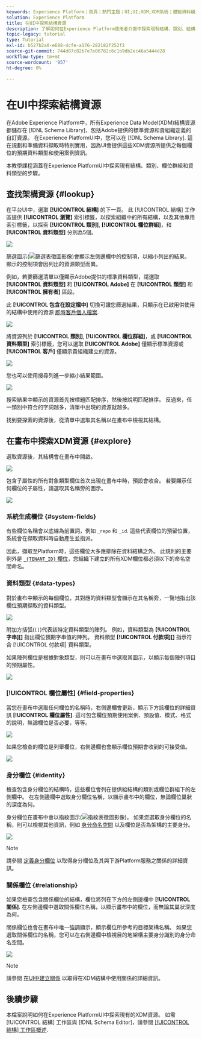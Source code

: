 ```yaml
---
keywords: Experience Platform；首頁；熱門主題；UI;UI;XDM;XDM系統；體驗資料模型；體驗資料模型；資料模型；資料模型；探索；類別；欄位群組；資料類型；結構；
solution: Experience Platform
title: 在UI中探索結構資源
description: 了解如何在Experience Platform使用者介面中探索現有結構、類別、結構欄位群組和資料類型。
topic-legacy: tutorial
type: Tutorial
exl-id: b527b2a0-e688-4cfe-a176-282182f252f2
source-git-commit: 744d87c82b7e7e06782c6c1b9db2ec46a5444d28
workflow-type: tm+mt
source-wordcount: '957'
ht-degree: 0%

---
```


# 在UI中探索結構資源

在Adobe Experience Platform中，所有Experience Data Model(XDM)結構資源都儲存在 [!DNL Schema Library]，包括Adobe提供的標準資源和貴組織定義的自訂資源。 在Experience PlatformUI中，您可以在 [!DNL Schema Library]. 這在規劃和準備資料擷取時特別實用，因為UI會提供這些XDM資源所提供之每個欄位的預期資料類型和使用案例資訊。

本教學課程涵蓋在Experience PlatformUI中探索現有結構、類別、欄位群組和資料類型的步驟。

## 查找架構資源 {#lookup}

在平台UI中，選取 **[!UICONTROL 結構]** 的下一頁。 此 [!UICONTROL 結構] 工作區提供 **[!UICONTROL 瀏覽]** 索引標籤，以探索組織中的所有結構，以及其他專用索引標籤，以探索 **[!UICONTROL 類別]**, **[!UICONTROL 欄位群組]**，和 **[!UICONTROL 資料類型]** 分別為5個。

![](../images/ui/explore/tabs.png)

篩選圖示(![篩選表徵圖影像](../images/ui/explore/icon.png))會顯示左側邊欄中的控制項，以縮小列出的結果。 顯示的控制項會因列出的資源類型而異。

例如，若要篩選清單以僅顯示Adobe提供的標準資料類型，請選取 **[!UICONTROL 資料類型]** 和 **[!UICONTROL Adobe]** 在 **[!UICONTROL 類型]** 和 **[!UICONTROL 擁有者]** 區段。

此 **[!UICONTROL 包含在設定檔中]** 切換可讓您篩選結果，只顯示在已啟用供使用的結構中使用的資源 [即時客戶個人檔案](../../profile/home.md).

![](../images/ui/explore/filter.png)

將資源列於 **[!UICONTROL 類別]**, **[!UICONTROL 欄位群組]**，或 **[!UICONTROL 資料類型]** 索引標籤，您可以選取 **[!UICONTROL Adobe]** 僅顯示標準資源或 **[!UICONTROL 客戶]** 僅顯示貴組織建立的資源。

![](../images/ui/explore/filter-data-type.png)

您也可以使用搜尋列進一步縮小結果範圍。

![](../images/ui/explore/search.png)

搜索結果中顯示的資源首先按標題匹配排序，然後按說明匹配排序。 反過來，任一類別中符合的字詞越多，清單中出現的資源就越多。

找到要探索的資源後，從清單中選取其名稱以在畫布中檢視其結構。

## 在畫布中探索XDM資源 {#explore}

選取資源後，其結構會在畫布中開啟。

![](../images/ui/explore/canvas.png)

包含子屬性的所有對象類型欄位首次出現在畫布中時，預設會收合。 若要顯示任何欄位的子屬性，請選取其名稱旁的圖示。

![](../images/ui/explore/field-expand.png)

### 系統生成欄位 {#system-fields}

有些欄位名稱會以底線為前置詞，例如 `_repo` 和 `_id`. 這些代表欄位的預留位置，系統會在擷取資料時自動產生並指派。

因此，擷取至Platform時，這些欄位大多應排除在資料結構之外。 此規則的主要例外是 [`_{TENANT_ID}` 欄位](../api/getting-started.md#know-your-tenant_id)，您組織下建立的所有XDM欄位都必須以下的命名空間命名。

### 資料類型 {#data-types}

對於畫布中顯示的每個欄位，其對應的資料類型會顯示在其名稱旁，一覽地指出該欄位預期擷取的資料類型。

![](../images/ui/explore/data-types.png)

附加方括弧(`[]`)代表該特定資料類型的陣列。 例如，資料類型為 **[!UICONTROL 字串]\[]** 指出欄位預期字串值的陣列。 資料類型 **[!UICONTROL 付款項]\[]** 指示符合 [!UICONTROL 付款項] 資料類型。

如果陣列欄位是根據對象類型，則可以在畫布中選取其圖示，以顯示每個陣列項目的預期屬性。

![](../images/ui/explore/array-type.png)

### [!UICONTROL 欄位屬性] {#field-properties}

當您在畫布中選取任何欄位的名稱時，右側邊欄會更新，顯示下方該欄位的詳細資訊 **[!UICONTROL 欄位屬性]**. 這可包含欄位預期使用案例、預設值、模式、格式的說明，無論欄位是否必要，等等。

![](../images/ui/explore/field-properties.png)

如果您檢查的欄位是列舉欄位，右側邊欄也會顯示欄位預期會收到的可接受值。

![](../images/ui/explore/enum-field.png)

### 身分欄位 {#identity}

檢查包含身分欄位的結構時，這些欄位會列在提供給結構的類別或欄位群組下的左側欄中。 在左側邊欄中選取身分欄位名稱，以顯示畫布中的欄位，無論欄位巢狀的深度為何。

身分欄位在畫布中會以指紋圖示(![指紋表徵圖影像](../images/ui/explore/identity-symbol.png))。 如果您選取身分欄位的名稱，則可以檢視其他資訊，例如 [身分命名空間](../../identity-service/namespaces.md) 以及欄位是否為架構的主要身分。

![](../images/ui/explore/identity-field.png)

>[!NOTE]
>
>請參閱 [定義身分欄位](./fields/identity.md) 以取得身分欄位及其與下游Platform服務之關係的詳細資訊。

### 關係欄位 {#relationship}

如果您檢查包含關係欄位的結構，欄位將列在下方的左側邊欄中 **[!UICONTROL 關係]**. 在左側邊欄中選取關係欄位名稱，以顯示畫布中的欄位，而無論其巢狀深度為何。

關係欄位也會在畫布中唯一強調顯示，顯示欄位所參考的目標架構名稱。 如果您選取關係欄位的名稱，您可以在右側邊欄中檢視目的地架構主要身分識別的身分命名空間。

![](../images/ui/explore/relationship-field.png)

>[!NOTE]
>
>請參閱 [在UI中建立關係](../tutorials/relationship-ui.md) 以取得在XDM結構中使用關係的詳細資訊。

## 後續步驟

本檔案說明如何在Experience PlatformUI中探索現有的XDM資源。 如需 [!UICONTROL 結構] 工作區與 [!DNL Schema Editor]，請參閱 [[!UICONTROL 結構] 工作區概述](./overview.md).
